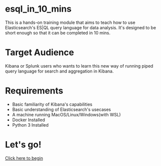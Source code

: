 # esql_in_10_mins
This is a hands-on training module that aims to teach how to use Elasticsearch's ES|QL query language for data analysis. It's designed to be short enough so that it can be completed in 10 mins.

# Target Audience
Kibana or Splunk users who wants to learn this new way of running piped query language for search and aggregation in Kibana.

# Requirements
- Basic familiarity of Kibana's capabilities
- Basic understanding of Elasticsearch's usecases
- A machine running MacOS/Linux/Windows(with WSL)
- Docker Installed
- Python 3 Installed

# Let's go!
[Click here to begin](tutorial.md)
